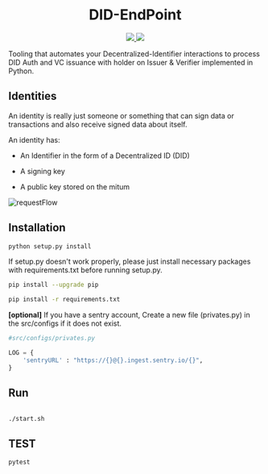 
<p align="center">
<!--   <img src="https://user-images.githubusercontent.com/35220663/126043566-b10938fb-bbf3-4f3a-8e7c-1241841b86fd.png" width="300"> -->
  <h1 align="center">DID-EndPoint</h1>
  <p align="center">
    <a href="">
      <img src="https://img.shields.io/badge/license-GPLv3-blue.svg" />
    </a>
    <a href="https://www.python.org/">
    	<img src="https://img.shields.io/badge/built%20with-Python3-red.svg" />
    </a>
  </p>
</p>

Tooling that automates your Decentralized-Identifier interactions to process DID Auth and VC issuance with holder on Issuer & Verifier implemented in Python.

## Identities

An identity is really just someone or something that can sign data or transactions and also receive signed data about itself.

An identity has:

- An Identifier in the form of a Decentralized ID (DID)

- A signing key

- A public key stored on the mitum

![requestFlow](https://user-images.githubusercontent.com/35220663/126044686-9662f46a-dc37-4623-b123-ca3bd771eaae.png)

## Installation

```sh
python setup.py install
```

If setup.py doesn't work properly, please just install necessary packages with requirements.txt before running setup.py.

```sh
pip install --upgrade pip

pip install -r requirements.txt
```

<b>[optional]</b> If you have a sentry account, Create a new file (privates.py) in the src/configs if it does not exist.

```py
#src/configs/privates.py

LOG = {
    'sentryURL' : "https://{}@{}.ingest.sentry.io/{}",
}
```

## Run

```sh

./start.sh

```

## TEST

```sh
pytest
```

